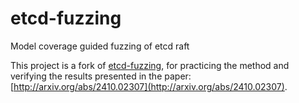 # etcd-fuzzing
Model coverage guided fuzzing of etcd raft

This project is a fork of
[etcd-fuzzing](https://anonymous.4open.science/r/etcd-fuzzing-29D8),
for practicing the method and verifying the results presented in the paper:
[http://arxiv.org/abs/2410.02307](http://arxiv.org/abs/2410.02307).
